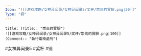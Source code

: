 ```yaml
---
Icon: "![[游戏攻略/女神异闻录/女神异闻录5/奖杯/崇高的實驗.png|30]]"
Type: "铜"
---
```

```ad-common-bronze-trophy
title: (Title:: "崇高的實驗")
![[游戏攻略/女神异闻录/女神异闻录5/奖杯/崇高的實驗.png|100]]
(Comment:: "執行電椅處刑")
```

#女神异闻录5 #奖杯 #铜
